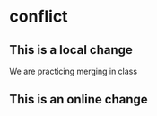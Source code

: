# conflict

## This is a local change
We are practicing merging in class 

## This is an online change
